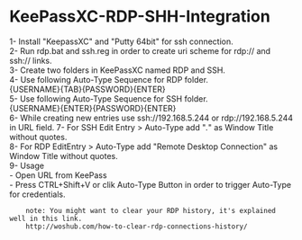 # KeePassXC-RDP-SHH-Integration
1- Install "KeepassXC" and "Putty 64bit" for ssh connection.   
2- Run rdp.bat and ssh.reg in order to create uri scheme for rdp:// and ssh:// links.   
3- Create two folders in KeePassXC named RDP and SSH.   
4- Use following Auto-Type Sequence for RDP folder.   
   {USERNAME}{TAB}{PASSWORD}{ENTER}   
5- Use following Auto-Type Sequence for SSH folder.   
   {USERNAME}{ENTER}{PASSWORD}{ENTER}   
6- While creating new entries use ssh://192.168.5.244 or rdp://192.168.5.244 in URL field.
7- For SSH Edit Entry > Auto-Type add "*.*" as Window Title without quotes.   
8- For RDP EditEntry > Auto-Type add "Remote Desktop Connection" as Window Title without quotes.   
9- Usage     
       - Open URL from KeePass    
       - Press CTRL+Shift+V or clik Auto-Type Button in order to trigger Auto-Type for credentials.   
    
         
        note: You might want to clear your RDP history, it's explained well in this link.  
        http://woshub.com/how-to-clear-rdp-connections-history/



